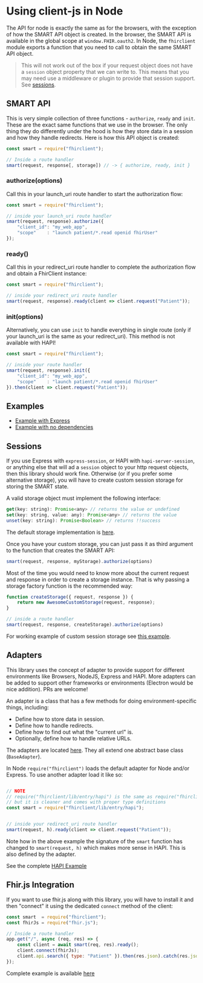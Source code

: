 # Using client-js in Node

The API for node is exactly the same as for the browsers, with the exception of
how the SMART API object is created. In the browser, the SMART API is available
in the global scope at `window.FHIR.oauth2`. In Node, the `fhirclient` module
exports a function that you need to call to obtain the same SMART API object.

> This will not work out of the box if your request object does not have a `session` object property that we can write to. This means that you may need use a middleware or plugin to provide that session support. See [sessions](#sessions).

## SMART API
This is very simple collection of three functions - `authorize`, `ready` and `init`.
These are the exact same functions that we use in the browser. The only thing they
do differently under the hood is how they store data in a session and how they
handle redirects. Here is how this API object is created:

```js
const smart = require("fhirclient");

// Inside a route handler
smart(request, response[, storage]) // -> { authorize, ready, init }
```

### authorize(options)
Call this in your launch_uri route handler to start the authorization flow:
```js
const smart = require("fhirclient");

// inside your launch_uri route handler
smart(request, response).authorize({
    "client_id": "my_web_app",
    "scope"    : "launch patient/*.read openid fhirUser"
});
```

### ready()
Call this in your redirect_uri route handler to complete the authorization flow
and obtain a FhirClient instance:
```js
const smart = require("fhirclient");

// inside your redirect_uri route handler
smart(request, response).ready(client => client.request("Patient"));
```

### init(options)
Alternatively, you can use `init` to handle everything in single route (only if
your launch_uri is the same as your redirect_uri). This method is not available
with HAPI!
```js
const smart = require("fhirclient");

// inside your route handler
smart(request, response).init({
    "client_id": "my_web_app",
    "scope"    : "launch patient/*.read openid fhirUser"
}).then(client => client.request("Patient"));
```

## Examples
- [Example with Express](https://codesandbox.io/s/jovial-dew-c0che)
- [Example with no dependencies](https://codesandbox.io/s/brave-wildflower-q4mhq)


## Sessions
If you use Express with `express-session`, or HAPI with `hapi-server-session`,
or anything else that will ad a `session` object to your http request objects,
then this library should work fine. Otherwise (or if you prefer some alternative
storage), you will have to create custom session storage for storing the SMART
state.

A valid storage object must implement the following interface:
```js
get(key: string): Promise<any> // returns the value or undefined
set(key: string, value: any): Promise<any> // returns the value
unset(key: string): Promise<Boolean> // returns !!success
```

The default storage implementation is [here](https://github.com/smart-on-fhir/client-js/tree/master/src/storage/ServerStorage.ts).

Once you have your custom storage, you can just pass it as third argument to the
function that creates the SMART API:
```js
smart(request, response, myStorage).authorize(options)
```

Most of the time you would need to know more about the current request and
response in order to create a storage instance. That is why passing a storage
factory function is the recommended way:
```js
function createStorage({ request, response }) {
    return new AwesomeCustomStorage(request, response);
}

// inside a route handler
smart(request, response, createStorage).authorize(options)
```

For working example of custom session storage see [this example](https://codesandbox.io/s/brave-wildflower-q4mhq).


## Adapters
This library uses the concept of adapter to provide support for different environments
like Browsers, NodeJS, Express and HAPI. More adapters can be added to support other
frameworks or environments (Electron would be nice addition). PRs are welcome!

An adapter is a class that has a few methods for doing environment-specific things, including:
- Define how to store data in session.
- Define how to handle redirects.
- Define how to find out what the "current url" is.
- Optionally, define how to handle relative URLs.

The adapters are located [here](https://github.com/smart-on-fhir/client-js/tree/master/src/adapters). They all extend one abstract base class (`BaseAdapter`).

In Node `require("fhirclient")` loads the default adapter for Node and/or Express.
To use another adapter load it like so:
```js

// NOTE
// require("fhirclient/lib/entry/hapi") is the same as require("fhirclient/lib/adapters/HapiAdapter").default.smart;
// but it is cleaner and comes with proper type definitions
const smart = require("fhirclient/lib/entry/hapi");


// inside your redirect_uri route handler
smart(request, h).ready(client => client.request("Patient"));
```
Note how in the above example the signature of the `smart` function has changed
to `smart(request, h)` which makes more sense in HAPI. This is also defined by the adapter.

See the complete [HAPI Example](https://codesandbox.io/s/fhir-client-hapi-myq5q)

## Fhir.js Integration
If you want to use fhir.js along with this library, you will have to install it
and then "connect" it using the dedicated `connect` method of the client:
```js
const smart  = require("fhirclient");
const fhirJs = require("fhir.js");

// Inside a route handler
app.get("/", async (req, res) => {
    const client = await smart(req, res).ready();
    client.connect(fhirJs);
    client.api.search({ type: "Patient" }).then(res.json).catch(res.json);
});
```

Complete example is available [here](https://codesandbox.io/s/fhir-client-express-and-fhirjs-4t1mp)

